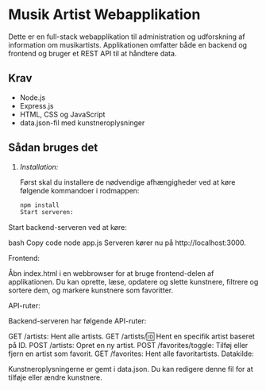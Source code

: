 # Musik Artist Webapplikation

Dette er en full-stack webapplikation til administration og udforskning af information om musikartists. Applikationen omfatter både en backend og frontend og bruger et REST API til at håndtere data.

## Krav

- Node.js
- Express.js
- HTML, CSS og JavaScript
- data.json-fil med kunstneroplysninger

## Sådan bruges det

1. *Installation:*

   Først skal du installere de nødvendige afhængigheder ved at køre følgende kommandoer i rodmappen:

   ```bash
   npm install
   Start serveren:

Start backend-serveren ved at køre:

bash
Copy code
node app.js
Serveren kører nu på http://localhost:3000.

Frontend:

Åbn index.html i en webbrowser for at bruge frontend-delen af applikationen. Du kan oprette, læse, opdatere og slette kunstnere, filtrere og sortere dem, og markere kunstnere som favoritter.

API-ruter:

Backend-serveren har følgende API-ruter:

GET /artists: Hent alle artists.
GET /artists/:id: Hent en specifik artist baseret på ID.
POST /artists: Opret en ny artist.
POST /favorites/toggle: Tilføj eller fjern en artist som favorit.
GET /favorites: Hent alle favoritartists.
Datakilde:

Kunstneroplysningerne er gemt i data.json. Du kan redigere denne fil for at tilføje eller ændre kunstnere.
